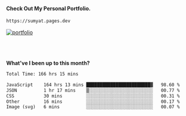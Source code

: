#### Check Out My Personal Portfolio.
````bash
https://sumyat.pages.dev
````

<a href='https://sumyat.pages.dev/'>
    <img src='https://github.com/sumyat-aung/sumyat-aung/assets/108873224/c9b4f2be-c585-4dd3-84e1-692c3854a6d8' alt='portfolio' align='center' />
</a>


<br />
<br />


<br />
<br />

**What've I been up to this month?**

<!--START_SECTION:waka-->

```txt
Total Time: 166 hrs 15 mins

JavaScript    164 hrs 13 mins ████████████████████████▓   98.60 %
JSON          1 hr 17 mins    ▒░░░░░░░░░░░░░░░░░░░░░░░░   00.77 %
CSS           30 mins         ░░░░░░░░░░░░░░░░░░░░░░░░░   00.31 %
Other         16 mins         ░░░░░░░░░░░░░░░░░░░░░░░░░   00.17 %
Image (svg)   6 mins          ░░░░░░░░░░░░░░░░░░░░░░░░░   00.07 %
```

<!--END_SECTION:waka-->




